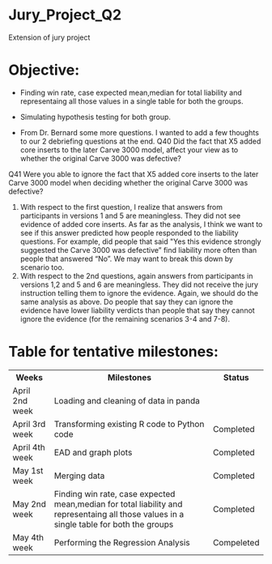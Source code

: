 # Jury_Project_Q2
Extension of jury project
# Objective:

* Finding win rate, case expected mean,median for total liability and representaing all those values in a single table for both the   groups.
* Simulating hypothesis testing for both group.

* From Dr. Bernard some more questions. I wanted to add a few thoughts to our 2  debriefing questions at the end.
Q40 Did the fact that X5 added core inserts to the later Carve 3000 model, affect your view as to whether the original Carve 3000 was defective?

Q41 Were you able to ignore the  fact that X5 added core inserts to the later Carve 3000 model when deciding whether the original Carve 3000 was defective?

1.  With respect to the first question, I realize that answers from participants in versions 1 and 5 are meaningless. They did not see evidence of added core inserts. As far as the analysis, I think we want to see if this answer predicted how people responded to the liability questions. For example, did people that said "Yes this evidence strongly suggested the Carve 3000 was defective” find liability more often than people that answered “No”.    We may want to break this down by scenario too.
2.  With respect to the 2nd questions, again answers from participants in versions 1,2 and 5 and 6  are meaningless. They did not receive the jury instruction telling them to ignore the evidence.  Again, we should do the same analysis as above. Do people that say they can ignore the evidence have lower liability verdicts than people that say they cannot ignore the evidence (for the remaining scenarios 3-4 and 7-8).

# Table for tentative milestones:

<table>
<tr>
<th>Weeks</th><th>Milestones</th><th>Status</th>
</tr>
<tr>
<td>April 2nd week</td><td>Loading and cleaning of data in panda</td><td><Completed</td>
</tr>
<tr>
<td>April 3rd week</td><td>Transforming existing R code to Python code</td><td>Completed</td>
</tr>
<tr>
<td>April 4th week</td><td>EAD and graph plots</td><td>Completed</td>
</tr>
<tr>
<td>May 1st week</td><td>Merging data</td><td>Completed</td>
</tr>
<tr>
<td>May 2nd week</td><td>Finding win rate, case expected mean,median for total liability and representaing all those values in a single table for both the   groups</td><td>Completed</td>
</tr>
<tr>
<td>May 4th week</td><td>Performing the Regression Analysis</td><td>Compeleted</td>
</tr>
</table>
